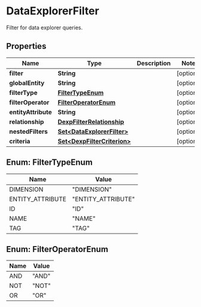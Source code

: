 

# DataExplorerFilter

Filter for data explorer queries.

## Properties

| Name | Type | Description | Notes |
|------------ | ------------- | ------------- | -------------|
|**filter** | **String** |  |  [optional] |
|**globalEntity** | **String** |  |  [optional] |
|**filterType** | [**FilterTypeEnum**](#FilterTypeEnum) |  |  [optional] |
|**filterOperator** | [**FilterOperatorEnum**](#FilterOperatorEnum) |  |  [optional] |
|**entityAttribute** | **String** |  |  [optional] |
|**relationship** | [**DexpFilterRelationship**](DexpFilterRelationship.md) |  |  [optional] |
|**nestedFilters** | [**Set&lt;DataExplorerFilter&gt;**](DataExplorerFilter.md) |  |  [optional] |
|**criteria** | [**Set&lt;DexpFilterCriterion&gt;**](DexpFilterCriterion.md) |  |  [optional] |



## Enum: FilterTypeEnum

| Name | Value |
|---- | -----|
| DIMENSION | &quot;DIMENSION&quot; |
| ENTITY_ATTRIBUTE | &quot;ENTITY_ATTRIBUTE&quot; |
| ID | &quot;ID&quot; |
| NAME | &quot;NAME&quot; |
| TAG | &quot;TAG&quot; |



## Enum: FilterOperatorEnum

| Name | Value |
|---- | -----|
| AND | &quot;AND&quot; |
| NOT | &quot;NOT&quot; |
| OR | &quot;OR&quot; |



